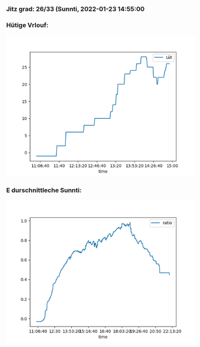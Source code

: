### Jitz grad: 26/33 (Sunnti, 2022-01-23 14:55:00

### Hütige Vrlouf:
![Graph](Today.png)

### E durschnittleche Sunnti:
![Graph](Sunnti.png)